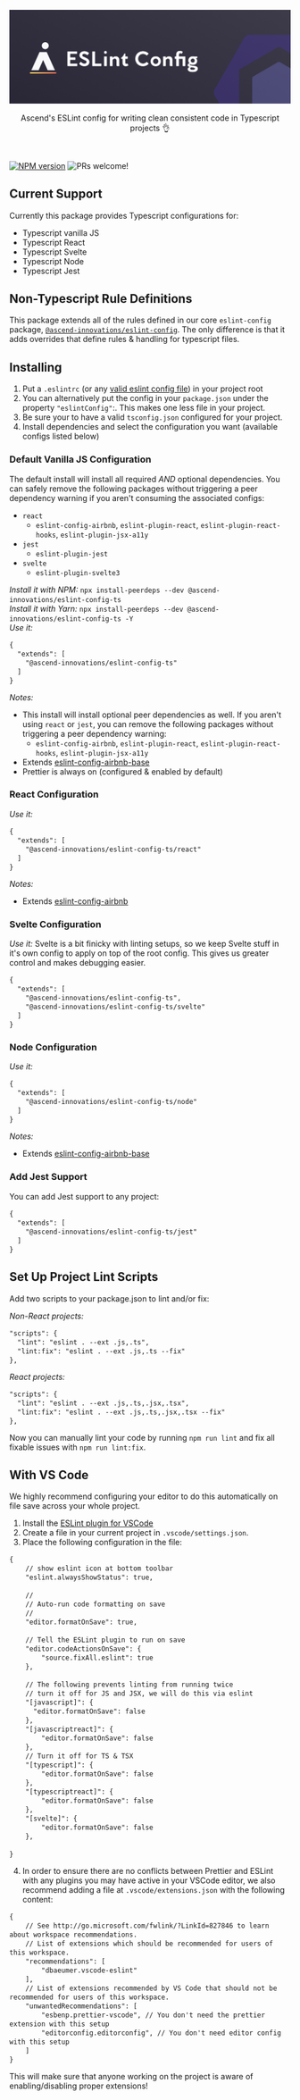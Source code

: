 <p align="center">
  <img src="../../.github/assets/eslint-config.png" />
</p>
<p align="center">
  Ascend's ESLint config for writing clean consistent code in Typescript projects 👌
</p>
<br/>

<span class="badge-npmversion"><a href="https://www.npmjs.com/package/@ascend-innovations/eslint-config-ts" title="View this project on NPM"><img src="https://img.shields.io/npm/v/@ascend-innovations/eslint-config-ts.svg" alt="NPM version" /></a></span> <img src="https://img.shields.io/badge/PRs-welcome-orange.svg" alt="PRs welcome!" />

## Current Support

Currently this package provides Typescript configurations for:

- Typescript vanilla JS
- Typescript React
- Typescript Svelte
- Typescript Node
- Typescript Jest

## Non-Typescript Rule Definitions

This package extends all of the rules defined in our core `eslint-config` package, [`@ascend-innovations/eslint-config`](https://www.npmjs.com/package/@ascend-innovations/eslint-config). The only difference is that it adds overrides that define rules & handling for typescript files.

## Installing

1. Put a `.eslintrc` (or any [valid eslint config file](https://eslint.org/docs/user-guide/configuring/configuration-files#configuration-file-formats)) in your project root
2. You can alternatively put the config in your `package.json` under the property `"eslintConfig"`:. This makes one less file in your project.
3. Be sure your to have a valid `tsconfig.json` configured for your project.
4. Install dependencies and select the configuration you want (available configs listed below)

### Default Vanilla JS Configuration

The default install will install all required _AND_ optional dependencies. You can safely remove the following packages without triggering a peer dependency warning if you aren't consuming the associated configs:

- `react`
  - `eslint-config-airbnb`, `eslint-plugin-react`, `eslint-plugin-react-hooks`, `eslint-plugin-jsx-a11y`
- `jest`
  - `eslint-plugin-jest`
- `svelte`
  - `eslint-plugin-svelte3`

_Install it with NPM:_ `npx install-peerdeps --dev @ascend-innovations/eslint-config-ts`\
_Install it with Yarn:_ `npx install-peerdeps --dev @ascend-innovations/eslint-config-ts -Y`\
_Use it:_

```
{
  "extends": [
    "@ascend-innovations/eslint-config-ts"
  ]
}
```

_Notes:_

- This install will install optional peer dependencies as well. If you aren't using `react` or `jest`, you can remove the following packages without triggering a peer dependency warning:
  - `eslint-config-airbnb`, `eslint-plugin-react`, `eslint-plugin-react-hooks`, `eslint-plugin-jsx-a11y`
- Extends [eslint-config-airbnb-base](https://github.com/airbnb/javascript/tree/master/packages/eslint-config-airbnb-base)
- Prettier is always on (configured & enabled by default)

### React Configuration

_Use it:_

```
{
  "extends": [
    "@ascend-innovations/eslint-config-ts/react"
  ]
}
```

_Notes:_

- Extends [eslint-config-airbnb](https://github.com/airbnb/javascript/tree/master/packages/eslint-config-airbnb)

### Svelte Configuration

_Use it:_
Svelte is a bit finicky with linting setups, so we keep Svelte stuff in it's own config to apply on top of the root config.
This gives us greater control and makes debugging easier.

```
{
  "extends": [
    "@ascend-innovations/eslint-config-ts",
    "@ascend-innovations/eslint-config-ts/svelte"
  ]
}
```

### Node Configuration

_Use it:_

```
{
  "extends": [
    "@ascend-innovations/eslint-config-ts/node"
  ]
}
```

_Notes:_

- Extends [eslint-config-airbnb-base](https://github.com/airbnb/javascript/tree/master/packages/eslint-config-airbnb-base)

### Add Jest Support

You can add Jest support to any project:

```
{
  "extends": [
    "@ascend-innovations/eslint-config-ts/jest"
  ]
}
```

## Set Up Project Lint Scripts

Add two scripts to your package.json to lint and/or fix:

_Non-React projects:_

```
"scripts": {
  "lint": "eslint . --ext .js,.ts",
  "lint:fix": "eslint . --ext .js,.ts --fix"
},
```

_React projects:_

```
"scripts": {
  "lint": "eslint . --ext .js,.ts,.jsx,.tsx",
  "lint:fix": "eslint . --ext .js,.ts,.jsx,.tsx --fix"
},
```

Now you can manually lint your code by running `npm run lint` and fix all fixable issues with `npm run lint:fix`.

## With VS Code

We highly recommend configuring your editor to do this automatically on file save across your whole project.

1. Install the [ESLint plugin for VSCode](https://marketplace.visualstudio.com/items?itemName=dbaeumer.vscode-eslint)
2. Create a file in your current project in `.vscode/settings.json`.
3. Place the following configuration in the file:

```
{
    // show eslint icon at bottom toolbar
    "eslint.alwaysShowStatus": true,

    //
    // Auto-run code formatting on save
    //
    "editor.formatOnSave": true,

    // Tell the ESLint plugin to run on save
    "editor.codeActionsOnSave": {
        "source.fixAll.eslint": true
    },

    // The following prevents linting from running twice
    // turn it off for JS and JSX, we will do this via eslint
    "[javascript]": {
      "editor.formatOnSave": false
    },
    "[javascriptreact]": {
        "editor.formatOnSave": false
    },
    // Turn it off for TS & TSX
    "[typescript]": {
        "editor.formatOnSave": false
    },
    "[typescriptreact]": {
        "editor.formatOnSave": false
    },
    "[svelte]": {
        "editor.formatOnSave": false
    },

}
```

4. In order to ensure there are no conflicts between Prettier and ESLint with any plugins you may have active in your VSCode editor, we also recommend adding a file at `.vscode/extensions.json` with the following content:

```
{
    // See http://go.microsoft.com/fwlink/?LinkId=827846 to learn about workspace recommendations.
    // List of extensions which should be recommended for users of this workspace.
    "recommendations": [
        "dbaeumer.vscode-eslint"
    ],
    // List of extensions recommended by VS Code that should not be recommended for users of this workspace.
    "unwantedRecommendations": [
        "esbenp.prettier-vscode", // You don't need the prettier extension with this setup
        "editorconfig.editorconfig", // You don't need editor config with this setup
    ]
}
```

This will make sure that anyone working on the project is aware of enabling/disabling proper extensions!
